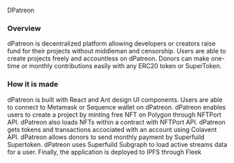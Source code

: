DPatreon

### Overview

dPatreon is decentralized platform allowing developers or creators raise fund for their projects without middleman and censorship. Users are able to create projects freely and accountless on dPatreon. Donors can make one-time or monthly contributions easily with any ERC20 token or SuperToken.

### How it is made

dPatreon is built with React and Ant design UI components. Users are able to connect to Metamask or Sequence wallet on dPatreon. dPatreon enables users to create a project by minting free NFT on Polygon through NFTPort API. dPatreon also loads NFTs within a contract with NFTPort API. dPatreon gets tokens and transactions accociated with an account using Colavent API. dPatreon allows donors to send monthly payment by Superfuild Supertoken. dPatreon uses Superfuild Subgraph to load active streams data for a user. Finally, the application is deployed to IPFS through Fleek
